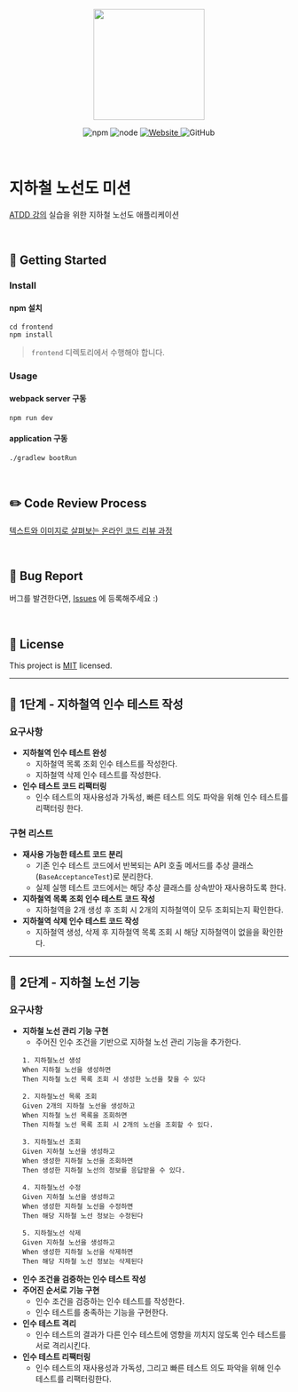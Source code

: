 <p align="center">
    <img width="200px;" src="https://raw.githubusercontent.com/woowacourse/atdd-subway-admin-frontend/master/images/main_logo.png"/>
</p>
<p align="center">
  <img alt="npm" src="https://img.shields.io/badge/npm-6.14.15-blue">
  <img alt="node" src="https://img.shields.io/badge/node-14.18.2-blue">
  <a href="https://edu.nextstep.camp/c/R89PYi5H" alt="nextstep atdd">
    <img alt="Website" src="https://img.shields.io/website?url=https%3A%2F%2Fedu.nextstep.camp%2Fc%2FR89PYi5H">
  </a>
  <img alt="GitHub" src="https://img.shields.io/github/license/next-step/atdd-subway-admin">
</p>

<br>

# 지하철 노선도 미션
[ATDD 강의](https://edu.nextstep.camp/c/R89PYi5H) 실습을 위한 지하철 노선도 애플리케이션

<br>

## 🚀 Getting Started

### Install
#### npm 설치
```
cd frontend
npm install
```
> `frontend` 디렉토리에서 수행해야 합니다.

### Usage
#### webpack server 구동
```
npm run dev
```
#### application 구동
```
./gradlew bootRun
```
<br>

## ✏️ Code Review Process
[텍스트와 이미지로 살펴보는 온라인 코드 리뷰 과정](https://github.com/next-step/nextstep-docs/tree/master/codereview)

<br>

## 🐞 Bug Report

버그를 발견한다면, [Issues](https://github.com/next-step/atdd-subway-admin/issues) 에 등록해주세요 :)

<br>

## 📝 License

This project is [MIT](https://github.com/next-step/atdd-subway-admin/blob/master/LICENSE.md) licensed.

 * * *

## 🚀 1단계 - 지하철역 인수 테스트 작성

### 요구사항
* **지하철역 인수 테스트 완성**
  * 지하철역 목록 조회 인수 테스트를 작성한다.
  * 지하철역 삭제 인수 테스트를 작성한다.
* **인수 테스트 코드 리팩터링**
  * 인수 테스트의 재사용성과 가독성, 빠른 테스트 의도 파악을 위해 인수 테스트를 리팩터링 한다.

### 구현 리스트
* **재사용 가능한 테스트 코드 분리**
  * 기존 인수 테스트 코드에서 반복되는 API 호출 메서드를 추상 클래스(`BaseAcceptanceTest`)로 분리한다.
  * 실제 실행 테스트 코드에서는 해당 추상 클래스를 상속받아 재사용하도록 한다.
* **지하철역 목록 조회 인수 테스트 코드 작성**
  * 지하철역을 2개 생성 후 조회 시 2개의 지하철역이 모두 조회되는지 확인한다.
* **지하철역 삭제 인수 테스트 코드 작성**
  * 지하철역 생성, 삭제 후 지하철역 목록 조회 시 해당 지하철역이 없을을 확인한다.

 * * *

## 🚀 2단계 - 지하철 노선 기능

### 요구사항
* **지하철 노선 관리 기능 구현**
  * 주어진 인수 조건을 기반으로 지하철 노선 관리 기능을 추가한다.
  ```
  1. 지하철노선 생성
  When 지하철 노선을 생성하면
  Then 지하철 노선 목록 조회 시 생성한 노선을 찾을 수 있다
  ```
  ```
  2. 지하철노선 목록 조회
  Given 2개의 지하철 노선을 생성하고
  When 지하철 노선 목록을 조회하면
  Then 지하철 노선 목록 조회 시 2개의 노선을 조회할 수 있다.
  ```
  ```
  3. 지하철노선 조회
  Given 지하철 노선을 생성하고
  When 생성한 지하철 노선을 조회하면
  Then 생성한 지하철 노선의 정보를 응답받을 수 있다.
  ```
  ```
  4. 지하철노선 수정
  Given 지하철 노선을 생성하고
  When 생성한 지하철 노선을 수정하면
  Then 해당 지하철 노선 정보는 수정된다
  ```
  ```
  5. 지하철노선 삭제
  Given 지하철 노선을 생성하고
  When 생성한 지하철 노선을 삭제하면
  Then 해당 지하철 노선 정보는 삭제된다
  ```
* **인수 조건을 검증하는 인수 테스트 작성**
* **주어진 순서로 기능 구현**
  * 인수 조건을 검증하는 인수 테스트를 작성한다.
  * 인수 테스트를 충족하는 기능을 구현한다.
* **인수 테스트 격리**
  * 인수 테스트의 결과가 다른 인수 테스트에 영향을 끼치지 않도록 인수 테스트를 서로 격리시킨다.
* **인수 테스트 리팩터링**
  * 인수 테스트의 재사용성과 가독성, 그리고 빠른 테스트 의도 파악을 위해 인수 테스트를 리팩터링한다.
